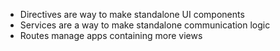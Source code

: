 - Directives are way to make standalone UI components
- Services are a way to make standalone communication logic
- Routes manage apps containing more views